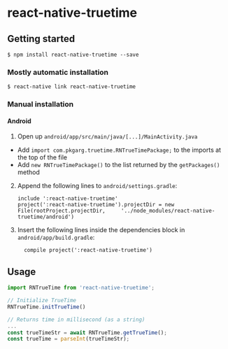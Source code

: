 
# react-native-truetime

## Getting started

`$ npm install react-native-truetime --save`

### Mostly automatic installation

`$ react-native link react-native-truetime`

### Manual installation


#### Android

1. Open up `android/app/src/main/java/[...]/MainActivity.java`
  - Add `import com.pkgarg.truetime.RNTrueTimePackage;` to the imports at the top of the file
  - Add `new RNTrueTimePackage()` to the list returned by the `getPackages()` method
2. Append the following lines to `android/settings.gradle`:
  	```
  	include ':react-native-truetime'
  	project(':react-native-truetime').projectDir = new File(rootProject.projectDir, 	'../node_modules/react-native-truetime/android')
  	```
3. Insert the following lines inside the dependencies block in `android/app/build.gradle`:
  	```
      compile project(':react-native-truetime')
  	```



## Usage
```javascript
import RNTrueTime from 'react-native-truetime';

// Initialize TrueTime
RNTrueTime.initTrueTime()

// Returns time in millisecond (as a string)
...
const trueTimeStr = await RNTrueTime.getTrueTime();
const trueTime = parseInt(trueTimeStr);
```
